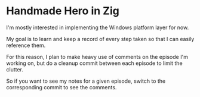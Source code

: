 # Handmade Hero in Zig

I'm mostly interested in implementing the Windows platform layer for now.

My goal is to learn and keep a record of every step taken so that I can easily reference them.

For this reason, I plan to make heavy use of comments on the episode I'm working on, but do a cleanup commit between each episode to limit the clutter.

So if you want to see my notes for a given episode, switch to the corresponding commit to see the comments.
